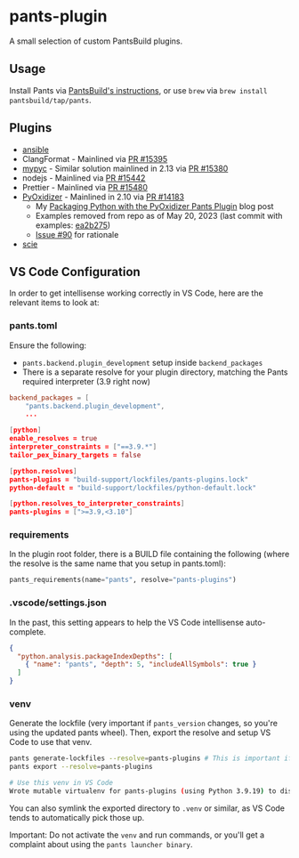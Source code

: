 # pants-plugin

A small selection of custom PantsBuild plugins.

## Usage

Install Pants via [PantsBuild's instructions](https://www.pantsbuild.org/docs/installation), or use `brew` via `brew install pantsbuild/tap/pants`.

## Plugins

- [ansible](https://github.com/sureshjoshi/pants-plugins/blob/main/pants-plugins/experimental/ansible/README.md)
- ClangFormat - Mainlined via [PR #15395](https://github.com/pantsbuild/pants/pull/15395)
- [mypyc](https://github.com/sureshjoshi/pants-plugins/blob/main/pants-plugins/experimental/mypyc/README.md) - Similar solution mainlined in 2.13 via [PR #15380](https://github.com/pantsbuild/pants/pull/15380)
- nodejs - Mainlined via [PR #15442](https://github.com/pantsbuild/pants/pull/15442)
- Prettier - Mainlined via [PR #15480](https://github.com/pantsbuild/pants/pull/15480)
- [PyOxidizer](https://www.pantsbuild.org/v2.10/docs/pyoxidizer) - Mainlined in 2.10 via [PR #14183](https://github.com/pantsbuild/pants/pull/14183)
    - My [Packaging Python with the PyOxidizer Pants Plugin](https://blog.pantsbuild.org/packaging-python-with-the-pyoxidizer-pants-plugin/) blog post
    - Examples removed from repo as of May 20, 2023 (last commit with examples: [ea2b275](https://github.com/sureshjoshi/pants-plugins/commit/ea2b2755e6d1ffc8b3222f0b03a222a036f1e65a))
    - [Issue #90](https://github.com/sureshjoshi/pants-plugins/issues/90) for rationale
- [scie](https://github.com/sureshjoshi/pants-plugins/blob/main/pants-plugins/experimental/scie/README.md)

## VS Code Configuration

In order to get intellisense working correctly in VS Code, here are the relevant items to look at:

### pants.toml

Ensure the following:

- `pants.backend.plugin_development` setup inside `backend_packages`
- There is a separate resolve for your plugin directory, matching the Pants required interpreter (3.9 right now)

```toml
backend_packages = [
    "pants.backend.plugin_development",
    ...

[python]
enable_resolves = true
interpreter_constraints = ["==3.9.*"]
tailor_pex_binary_targets = false

[python.resolves]
pants-plugins = "build-support/lockfiles/pants-plugins.lock"
python-default = "build-support/lockfiles/python-default.lock"

[python.resolves_to_interpreter_constraints]
pants-plugins = [">=3.9,<3.10"]
```

### requirements

In the plugin root folder, there is a BUILD file containing the following (where the resolve is the same name that you setup in pants.toml):

```python
pants_requirements(name="pants", resolve="pants-plugins")
```

### .vscode/settings.json

In the past, this setting appears to help the VS Code intellisense auto-complete.

```json
{
  "python.analysis.packageIndexDepths": [
    { "name": "pants", "depth": 5, "includeAllSymbols": true }
  ]
} 
```

### venv

Generate the lockfile (very important if `pants_version` changes, so you're using the updated pants wheel). Then, export the resolve and setup VS Code to use that venv.

```bash
pants generate-lockfiles --resolve=pants-plugins # This is important if you've upgraded your pants version
pants export --resolve=pants-plugins

# Use this venv in VS Code 
Wrote mutable virtualenv for pants-plugins (using Python 3.9.19) to dist/export/python/virtualenvs/pants-plugins/3.9.19
```

You can also symlink the exported directory to `.venv` or similar, as VS Code tends to automatically pick those up. 

Important: Do not activate the `venv` and run commands, or you'll get a complaint about using the `pants launcher binary`.
